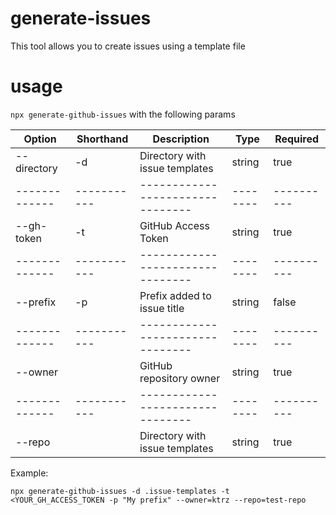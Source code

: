 # generate-issues

This tool allows you to create issues using a template file

# usage

`npx generate-github-issues` with the following params

| Option        | Shorthand   | Description                      | Type     | Required   |
|---------------|-------------|----------------------------------|----------|------------|
| --directory   | -d          | Directory with issue templates   | string   | true       |
| ------------- | ----------- | -------------------------------- | -------- | ---------- |
| --gh-token    | -t          | GitHub Access Token              | string   | true       |
| ------------- | ----------- | -------------------------------- | -------- | ---------- |
| --prefix      | -p          | Prefix added to issue title      | string   | false      |
| ------------- | ----------- | -------------------------------- | -------- | ---------- |
| --owner       |             | GitHub repository owner          | string   | true       |
| ------------- | ----------- | -------------------------------- | -------- | ---------- |
| --repo        |             | Directory with issue templates   | string   | true       |

Example:

```shell
npx generate-github-issues -d .issue-templates -t <YOUR_GH_ACCESS_TOKEN -p "My prefix" --owner=ktrz --repo=test-repo
```
